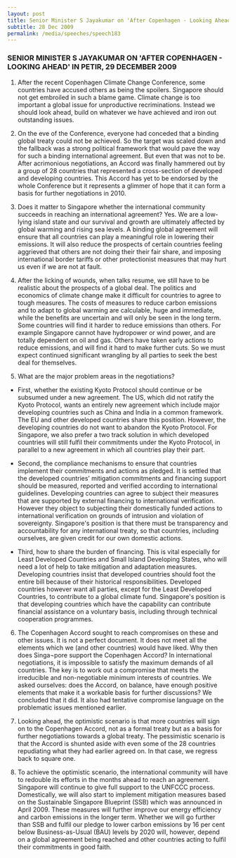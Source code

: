 ```yaml
---
layout: post
title: Senior Minister S Jayakumar on 'After Copenhagen - Looking Ahead' in PETIR, 29 December 2009
subtitle: 28 Dec 2009
permalink: /media/speeches/speech183
---
```


### SENIOR MINISTER S JAYAKUMAR ON 'AFTER COPENHAGEN - LOOKING AHEAD' IN PETIR, 29 DECEMBER 2009

1. After the recent Copenhagen Climate Change Conference, some countries have accused others as being the spoilers. Singapore should not get embroiled in such a blame game. Climate change is too important a global issue for unproductive recriminations. Instead we should look ahead, build on whatever we have achieved and iron out outstanding issues.

2. On the eve of the Conference, everyone had conceded that a binding global treaty could not be achieved. So the target was scaled down and the fallback was a strong political framework that would pave the way for such a binding international agreement. But even that was not to be. After acrimonious negotiations, an Accord was finally hammered out by a group of 28 countries that represented a cross-section of developed and developing countries. This Accord has yet to be endorsed by the whole Conference but it represents a glimmer of hope that it can form a basis for further negotiations in 2010.

3. Does it matter to Singapore whether the international community succeeds in reaching an international agreement? Yes. We are a low-lying island state and our survival and growth are ultimately affected by global warming and rising sea levels. A binding global agreement will ensure that all countries can play a meaningful role in lowering their emissions. It will also reduce the prospects of certain countries feeling aggrieved that others are not doing their their fair share, and imposing international border tariffs or other protectionist measures that may hurt us even if we are not at fault.

4. After the licking of wounds, when talks resume, we still have to be realistic about the prospects of a global deal. The politics and economics of climate change make it difficult for countries to agree to tough measures. The costs of measures to reduce carbon emissions and to adapt to global warming are calculable, huge and immediate, while the benefits are uncertain and will only be seen in the long term. Some countries will find it harder to reduce emissions than others. For example Singapore cannot have hydropower or wind power, and are totally dependent on oil and gas. Others have taken early actions to reduce emissions, and will find it hard to make further cuts. So we must expect continued significant wrangling by all parties to seek the best deal for themselves.

5. What are the major problem areas in the negotiations?

* First, whether the existing Kyoto Protocol should continue or be subsumed under a new agreement. The US, which did not ratify the Kyoto Protocol, wants an entirely new agreement which include major developing countries such as China and India in a common framework. The EU and other developed countries share this position. However, the developing countries do not want to abandon the Kyoto Protocol. For Singapore, we also prefer a two track solution in which developed countries will still fulfil their commitments under the Kyoto Protocol, in parallel to a new agreement in which all countries play their part.

* Second, the compliance mechanisms to ensure that countries implement their commitments and actions as pledged. It is settled that the developed countries’ mitigation commitments and financing support should be measured, reported and verified according to international guidelines. Developing countries can agree to subject their measures that are supported by external financing to international verification. However they object to subjecting their domestically funded actions to international verification on grounds of intrusion and violation of sovereignty. Singapore's position is that there must be transparency and accountability for any international treaty, so that countries, including ourselves, are given credit for our own domestic actions.

* Third, how to share the burden of financing. This is vital especially for Least Developed Countries and Small Island Developing States, who will need a lot of help to take mitigation and adaptation measures. Developing countries insist that developed countries should foot the entire bill because of their historical responsibilities. Developed countries however want all parties, except for the Least Developed Countries, to contribute to a global climate fund. Singapore's position is that developing countries which have the capability can contribute financial assistance on a voluntary basis, including through technical cooperation programmes.

6. The Copenhagen Accord sought to reach compromises on these and other issues. It is not a perfect document. It does not meet all the elements which we (and other countries) would have liked. Why then does Singa¬pore support the Copenhagen Accord? In international negotiations, it is impossible to satisfy the maximum demands of all countries. The key is to work out a compromise that meets the irreducible and non-negotiable minimum interests of countries. We asked ourselves: does the Accord, on balance, have enough positive elements that make it a workable basis for further discussions? We concluded that it did. It also had tentative compromise language on the problematic issues mentioned earlier.

7. Looking ahead, the optimistic scenario is that more countries will sign on to the Copenhagen Accord, not as a formal treaty but as a basis for further negotiations towards a global treaty. The pessimistic scenario is that the Accord is shunted aside with even some of the 28 countries repudiating what they had earlier agreed on. In that case, we regress back to square one.

8. To achieve the optimistic scenario, the international community will have to redouble its efforts in the months ahead to reach an agreement. Singapore will continue to give full support to the UNFCCC process. Domestically, we will also start to implement mitigation measures based on the Sustainable Singapore Blueprint (SSB) which was announced in April 2009. These measures will further improve our energy efficiency and carbon emissions in the longer term. Whether we will go further than SSB and fulfil our pledge to lower carbon emissions by 16 per cent below Business-as-Usual (BAU) levels by 2020 will, however, depend on a global agreement being reached and other countries acting to fulfil their commitments in good faith.